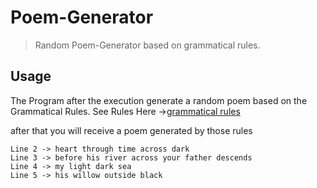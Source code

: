 # Poem-Generator
>Random Poem-Generator based on grammatical rules.

## Usage

The Program after the execution generate a random poem based on the Grammatical Rules. See Rules Here ->[grammatical rules](./grammaticalRules.txt)

after that you will receive a poem generated by those rules

```Line 1 -> wave 
Line 2 -> heart through time across dark 
Line 3 -> before his river across your father descends 
Line 4 -> my light dark sea 
Line 5 -> his willow outside black 

